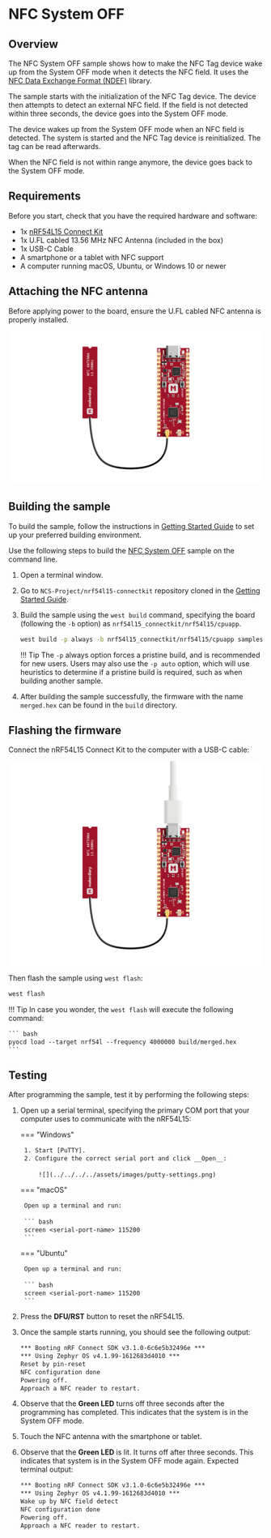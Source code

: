 # NFC System OFF

## Overview

The NFC System OFF sample shows how to make the NFC Tag device wake up from the System OFF mode when it detects the NFC field. It uses the [NFC Data Exchange Format (NDEF)] library.

The sample starts with the initialization of the NFC Tag device. The device then attempts to detect an external NFC field. If the field is not detected within three seconds, the device goes into the System OFF mode.

The device wakes up from the System OFF mode when an NFC field is detected. The system is started and the NFC Tag device is reinitialized. The tag can be read afterwards.

When the NFC field is not within range anymore, the device goes back to the System OFF mode.

## Requirements

Before you start, check that you have the required hardware and software:

- 1x [nRF54L15 Connect Kit](https://makerdiary.com/products/nrf54l15-connectkit)
- 1x U.FL cabled 13.56 MHz NFC Antenna (included in the box)
- 1x USB-C Cable
- A smartphone or a tablet with NFC support
- A computer running macOS, Ubuntu, or Windows 10 or newer

## Attaching the NFC antenna

Before applying power to the board, ensure the U.FL cabled NFC antenna is properly installed.

![](../../../../assets/images/attaching-nfc-antenna.png)


## Building the sample

To build the sample, follow the instructions in [Getting Started Guide] to set up your preferred building environment.

Use the following steps to build the [NFC System OFF] sample on the command line.

1. Open a terminal window.

2. Go to `NCS-Project/nrf54l15-connectkit` repository cloned in the [Getting Started Guide].

3. Build the sample using the `west build` command, specifying the board (following the `-b` option) as `nrf54l15_connectkit/nrf54l15/cpuapp`.

	``` bash
	west build -p always -b nrf54l15_connectkit/nrf54l15/cpuapp samples/nfc/system_off
	```

	!!! Tip
		The `-p` always option forces a pristine build, and is recommended for new users. Users may also use the `-p auto` option, which will use heuristics to determine if a pristine build is required, such as when building another sample.

4. After building the sample successfully, the firmware with the name `merged.hex` can be found in the `build` directory.

## Flashing the firmware

Connect the nRF54L15 Connect Kit to the computer with a USB-C cable:

![](../../../../assets/images/connecting-board-with-nfc-ant.png)

Then flash the sample using `west flash`:

``` bash
west flash
```

!!! Tip
	In case you wonder, the `west flash` will execute the following command:

	``` bash
	pyocd load --target nrf54l --frequency 4000000 build/merged.hex
	```

## Testing

After programming the sample, test it by performing the following steps:

1. Open up a serial terminal, specifying the primary COM port that your computer uses to communicate with the nRF54L15:

	=== "Windows"

		1. Start [PuTTY].
		2. Configure the correct serial port and click __Open__:

			![](../../../../assets/images/putty-settings.png)

	=== "macOS"

		Open up a terminal and run:

		``` bash
		screen <serial-port-name> 115200
		```

	=== "Ubuntu"

		Open up a terminal and run:

		``` bash
		screen <serial-port-name> 115200
		```

2. Press the __DFU/RST__ button to reset the nRF54L15.

3. Once the sample starts running, you should see the following output:

	``` { .bash .no-copy linenums="1" title="Terminal" }
	*** Booting nRF Connect SDK v3.1.0-6c6e5b32496e ***
	*** Using Zephyr OS v4.1.99-1612683d4010 ***
	Reset by pin-reset
	NFC configuration done
	Powering off.
	Approach a NFC reader to restart.
	```

4. Observe that the __Green LED__ turns off three seconds after the programming has completed. This indicates that the system is in the System OFF mode.

5. Touch the NFC antenna with the smartphone or tablet.

6. Observe that the __Green LED__ is lit. It turns off after three seconds. This indicates that system is in the System OFF mode again. Expected terminal output:

	``` { .bash .no-copy linenums="7" title="Terminal" }
	*** Booting nRF Connect SDK v3.1.0-6c6e5b32496e ***
	*** Using Zephyr OS v4.1.99-1612683d4010 ***
	Wake up by NFC field detect
	NFC configuration done
	Powering off.
	Approach a NFC reader to restart.
	```

[NFC Data Exchange Format (NDEF)]: https://docs.nordicsemi.com/bundle/ncs-latest/page/nrf/libraries/nfc/ndef/index.html#lib-nfc-ndef
[Getting Started Guide]: ../../getting-started.md
[NFC System OFF]: https://github.com/makerdiary/nrf54l15-connectkit/tree/main/samples/nfc/system_off
[PuTTY]: https://apps.microsoft.com/store/detail/putty/XPFNZKSKLBP7RJ

